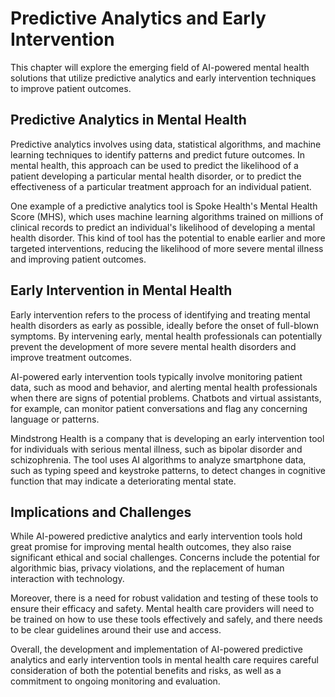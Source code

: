 Predictive Analytics and Early Intervention
==========================================================================================

This chapter will explore the emerging field of AI-powered mental health solutions that utilize predictive analytics and early intervention techniques to improve patient outcomes.

Predictive Analytics in Mental Health
-------------------------------------

Predictive analytics involves using data, statistical algorithms, and machine learning techniques to identify patterns and predict future outcomes. In mental health, this approach can be used to predict the likelihood of a patient developing a particular mental health disorder, or to predict the effectiveness of a particular treatment approach for an individual patient.

One example of a predictive analytics tool is Spoke Health's Mental Health Score (MHS), which uses machine learning algorithms trained on millions of clinical records to predict an individual's likelihood of developing a mental health disorder. This kind of tool has the potential to enable earlier and more targeted interventions, reducing the likelihood of more severe mental illness and improving patient outcomes.

Early Intervention in Mental Health
-----------------------------------

Early intervention refers to the process of identifying and treating mental health disorders as early as possible, ideally before the onset of full-blown symptoms. By intervening early, mental health professionals can potentially prevent the development of more severe mental health disorders and improve treatment outcomes.

AI-powered early intervention tools typically involve monitoring patient data, such as mood and behavior, and alerting mental health professionals when there are signs of potential problems. Chatbots and virtual assistants, for example, can monitor patient conversations and flag any concerning language or patterns.

Mindstrong Health is a company that is developing an early intervention tool for individuals with serious mental illness, such as bipolar disorder and schizophrenia. The tool uses AI algorithms to analyze smartphone data, such as typing speed and keystroke patterns, to detect changes in cognitive function that may indicate a deteriorating mental state.

Implications and Challenges
---------------------------

While AI-powered predictive analytics and early intervention tools hold great promise for improving mental health outcomes, they also raise significant ethical and social challenges. Concerns include the potential for algorithmic bias, privacy violations, and the replacement of human interaction with technology.

Moreover, there is a need for robust validation and testing of these tools to ensure their efficacy and safety. Mental health care providers will need to be trained on how to use these tools effectively and safely, and there needs to be clear guidelines around their use and access.

Overall, the development and implementation of AI-powered predictive analytics and early intervention tools in mental health care requires careful consideration of both the potential benefits and risks, as well as a commitment to ongoing monitoring and evaluation.
